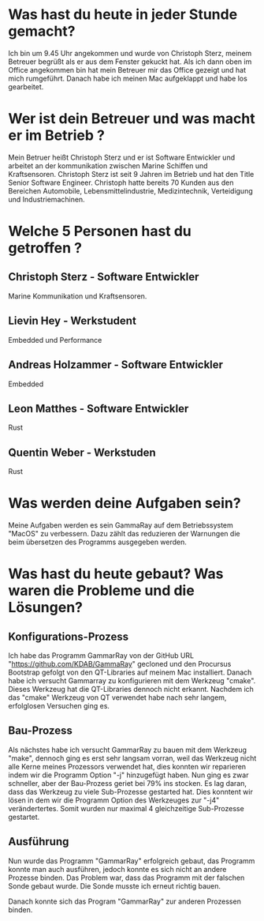 # Was hast du heute in jeder Stunde gemacht?
Ich bin um 9.45 Uhr angekommen und wurde von Christoph Sterz, meinem Betreuer begrüßt als er aus dem Fenster gekuckt hat. Als ich dann oben im Office angekommen bin hat mein Betreuer mir das Office gezeigt und hat mich rumgeführt.
Danach habe ich meinen Mac aufgeklappt und habe los gearbeitet.

# Wer ist dein Betreuer und was macht er im Betrieb ?
Mein Betruer heißt Christoph Sterz und er ist Software Entwickler und arbeitet an der kommunikation zwischen Marine Schiffen und Kraftsensoren.
Christoph Sterz ist seit 9 Jahren im Betrieb und hat den Title Senior Software Engineer. Christoph hatte bereits 70 Kunden aus den Bereichen
Automobile, Lebensmittelindustrie, Medizintechnik, Verteidigung und Industriemachinen.

# Welche 5 Personen hast du getroffen ?
## Christoph Sterz - Software Entwickler
Marine Kommunikation und Kraftsensoren.

## Lievin Hey - Werkstudent
Embedded und Performance

## Andreas Holzammer - Software Entwickler
Embedded

## Leon Matthes - Software Entwickler
Rust

## Quentin Weber - Werkstuden
Rust

# Was werden deine Aufgaben sein?
Meine Aufgaben werden es sein GammaRay auf dem Betriebssystem "MacOS" zu verbessern. Dazu zählt das reduzieren der Warnungen die beim übersetzen des Programms ausgegeben werden.

# Was hast du heute gebaut? Was waren die Probleme und die Lösungen?
## Konfigurations-Prozess
Ich habe das Programm GammarRay von der GitHub URL "https://github.com/KDAB/GammaRay" gecloned und den Procursus Bootstrap gefolgt von den QT-Libraries auf meinem Mac installiert.
Danach habe ich versucht Gammarray zu konfigurieren mit dem Werkzeug "cmake". Dieses Werkzeug hat die QT-Libraries dennoch nicht erkannt. Nachdem ich das "cmake" Werkzeug von QT verwendet habe
nach sehr langem, erfolglosen Versuchen ging es.

## Bau-Prozess
Als nächstes habe ich versucht GammarRay zu bauen mit dem Werkzeug "make", dennoch ging es erst sehr langsam vorran, weil das Werkzeug nicht alle Kerne meines Prozessors verwendet hat, dies
konnten wir reparieren indem wir die Programm Option "-j" hinzugefügt haben. Nun ging es zwar schneller, aber der Bau-Prozess geriet bei 79% ins stocken. Es lag daran, dass das Werkzeug
zu viele Sub-Prozesse gestarted hat. Dies konntent wir lösen in dem wir die Programm Option des Werkzeuges zur "-j4" verändertertes. Somit wurden nur maximal 4 gleichzeitige Sub-Prozesse
gestartet.

## Ausführung
Nun wurde das Programm "GammarRay" erfolgreich gebaut, das Programm konnte man auch ausführen, jedoch konnte es sich nicht an andere Prozesse binden. Das Problem war, dass das Programm
mit der falschen Sonde gebaut wurde. Die Sonde musste ich erneut richtig bauen.

Danach konnte sich das Program "GammarRay" zur anderen Prozessen binden.
